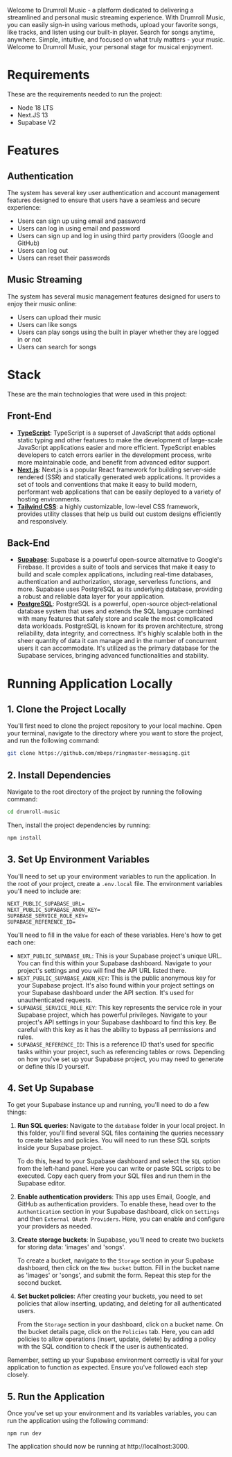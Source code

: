 Welcome to Drumroll Music - a platform dedicated to delivering a streamlined and personal music streaming experience. With Drumroll Music, you can easily sign-in using various methods, upload your favorite songs, like tracks, and listen using our built-in player. Search for songs anytime, anywhere. Simple, intuitive, and focused on what truly matters - your music. Welcome to Drumroll Music, your personal stage for musical enjoyment.

# **Requirements**
These are the requirements needed to run the project:
- Node 18 LTS
- Next.JS 13
- Supabase V2

# **Features**
## **Authentication**
The system has several key user authentication and account management features designed to ensure that users have a seamless and secure experience:
- Users can sign up using email and password
- Users can log in using email and password
- Users can sign up and log in using third party providers (Google and GitHub)
- Users can log out 
- Users can reset their passwords

## **Music Streaming**
The system has several music management features designed for users to enjoy their music online:
- Users can upload their music 
- Users can like songs
- Users can play songs using the built in player whether they are logged in or not
- Users can search for songs 

# **Stack**
These are the main technologies that were used in this project:
## **Front-End**
- [**TypeScript**](https://www.typescriptlang.org/): TypeScript is a superset of JavaScript that adds optional static typing and other features to make the development of large-scale JavaScript applications easier and more efficient. TypeScript enables developers to catch errors earlier in the development process, write more maintainable code, and benefit from advanced editor support.
- [**Next.js**](https://nextjs.org/): Next.js is a popular React framework for building server-side rendered (SSR) and statically generated web applications. It provides a set of tools and conventions that make it easy to build modern, performant web applications that can be easily deployed to a variety of hosting environments.
- [**Tailwind CSS**](https://tailwindcss.com/):  a highly customizable, low-level CSS framework, provides utility classes that help us build out custom designs efficiently and responsively.

## **Back-End**
- [**Supabase**](https://supabase.io/): Supabase is a powerful open-source alternative to Google's Firebase. It provides a suite of tools and services that make it easy to build and scale complex applications, including real-time databases, authentication and authorization, storage, serverless functions, and more. Supabase uses PostgreSQL as its underlying database, providing a robust and reliable data layer for your application.
- [**PostgreSQL**](https://www.postgresql.org/): PostgreSQL is a powerful, open-source object-relational database system that uses and extends the SQL language combined with many features that safely store and scale the most complicated data workloads. PostgreSQL is known for its proven architecture, strong reliability, data integrity, and correctness. It's highly scalable both in the sheer quantity of data it can manage and in the number of concurrent users it can accommodate. It's utilized as the primary database for the Supabase services, bringing advanced functionalities and stability.

# **Running Application Locally**
## 1. **Clone the Project Locally**
You'll first need to clone the project repository to your local machine. Open your terminal, navigate to the directory where you want to store the project, and run the following command:

```sh
git clone https://github.com/mbeps/ringmaster-messaging.git
```

## 2. **Install Dependencies**
Navigate to the root directory of the project by running the following command:
```sh
cd drumroll-music
```

Then, install the project dependencies by running:
```sh
npm install
```

## 3. **Set Up Environment Variables**
You'll need to set up your environment variables to run the application. In the root of your project, create a `.env.local` file. The environment variables you'll need to include are:

```
NEXT_PUBLIC_SUPABASE_URL=
NEXT_PUBLIC_SUPABASE_ANON_KEY=
SUPABASE_SERVICE_ROLE_KEY=
SUPABASE_REFERENCE_ID=
```

You'll need to fill in the value for each of these variables. Here's how to get each one:
- `NEXT_PUBLIC_SUPABASE_URL`: This is your Supabase project's unique URL. You can find this within your Supabase dashboard. Navigate to your project's settings and you will find the API URL listed there.
- `NEXT_PUBLIC_SUPABASE_ANON_KEY`: This is the public anonymous key for your Supabase project. It's also found within your project settings on your Supabase dashboard under the API section. It's used for unauthenticated requests.
- `SUPABASE_SERVICE_ROLE_KEY`: This key represents the service role in your Supabase project, which has powerful privileges. Navigate to your project's API settings in your Supabase dashboard to find this key. Be careful with this key as it has the ability to bypass all permissions and rules.
- `SUPABASE_REFERENCE_ID`: This is a reference ID that's used for specific tasks within your project, such as referencing tables or rows. Depending on how you've set up your Supabase project, you may need to generate or define this ID yourself.

## 4. **Set Up Supabase**
To get your Supabase instance up and running, you'll need to do a few things:

1. **Run SQL queries**: Navigate to the `database` folder in your local project. In this folder, you'll find several SQL files containing the queries necessary to create tables and policies. You will need to run these SQL scripts inside your Supabase project.

   To do this, head to your Supabase dashboard and select the `SQL` option from the left-hand panel. Here you can write or paste SQL scripts to be executed. Copy each query from your SQL files and run them in the Supabase editor.

2. **Enable authentication providers**: This app uses Email, Google, and GitHub as authentication providers. To enable these, head over to the `Authentication` section in your Supabase dashboard, click on `Settings` and then `External OAuth Providers`. Here, you can enable and configure your providers as needed.

3. **Create storage buckets**: In Supabase, you'll need to create two buckets for storing data: 'images' and 'songs'.

   To create a bucket, navigate to the `Storage` section in your Supabase dashboard, then click on the `New bucket` button. Fill in the bucket name as 'images' or 'songs', and submit the form. Repeat this step for the second bucket.

4. **Set bucket policies**: After creating your buckets, you need to set policies that allow inserting, updating, and deleting for all authenticated users.

   From the `Storage` section in your dashboard, click on a bucket name. On the bucket details page, click on the `Policies` tab. Here, you can add policies to allow operations (insert, update, delete) by adding a policy with the SQL condition to check if the user is authenticated.

Remember, setting up your Supabase environment correctly is vital for your application to function as expected. Ensure you've followed each step closely.

## 5. **Run the Application**
Once you've set up your environment and its variables variables, you can run the application using the following command:

```
npm run dev
```

The application should now be running at http://localhost:3000.